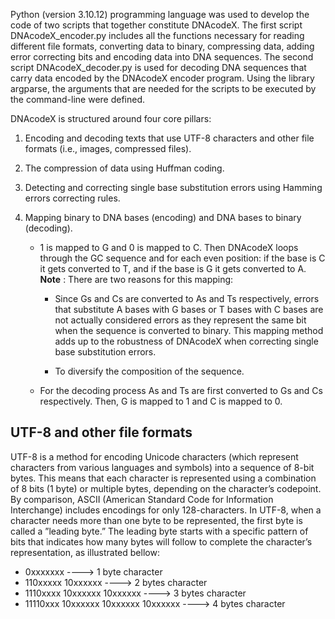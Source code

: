 Python (version 3.10.12) programming language was used to develop the code of two scripts that together constitute DNAcodeX. The first script DNAcodeX_encoder.py includes all the functions necessary for reading different file formats, converting data to binary, compressing data, adding error correcting bits and encoding data into DNA sequences. The second script DNAcodeX_decoder.py is used for decoding DNA sequences that carry data encoded by the DNAcodeX encoder program.
Using the library argparse, the arguments that are needed for the scripts to be executed by the
command-line were defined.

DNAcodeX is structured around four core pillars:
1. Encoding and decoding texts that use UTF-8 characters and other file formats (i.e., images,
compressed files).
2. The compression of data using Huffman coding.
3. Detecting and correcting single base substitution errors using Hamming errors correcting rules.
4. Mapping binary to DNA bases (encoding) and DNA bases to binary (decoding).

    - 1 is mapped to G and 0 is mapped to C. Then DNAcodeX loops through the GC sequence
    and for each even position: if the base is C it gets converted to T, and if the base is G it
    gets converted to A.
    **Note** : There are two reasons for this mapping:
    
        - Since Gs and Cs are converted to As and Ts respectively, errors that substitute A bases with G bases or T bases with C bases are not actually considered errors as they represent the same bit when the                sequence is converted to binary. This mapping method adds up to the robustness of DNAcodeX when correcting single base substitution errors.
    
        - To diversify the composition of the sequence.

    - For the decoding process As and Ts are first converted to Gs and Cs respectively. Then,
    G is mapped to 1 and C is mapped to 0.


## UTF-8 and other file formats
UTF-8 is a method for encoding Unicode characters (which represent characters from various languages and symbols) into a sequence of 8-bit bytes. This means that each character is represented using a combination of 8 bits (1 byte) or multiple bytes, depending on the character’s codepoint. By comparison, ASCII (American Standard Code for Information Interchange) includes encodings for only 128-characters.
In UTF-8, when a character needs more than one byte to be represented, the first byte is called a
”leading byte.” The leading byte starts with a specific pattern of bits that indicates how many bytes will follow to complete the character’s representation, as illustrated bellow:
- 0xxxxxxx ----> 1 byte character
- 110xxxxx 10xxxxxx ----> 2 bytes character
- 1110xxxx 10xxxxxx 10xxxxxx ----> 3 bytes character
- 11110xxx 10xxxxxx 10xxxxxx 10xxxxxx ----> 4 bytes character
